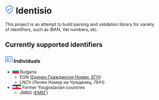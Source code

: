 # <img src="Identisio/Assets/identisio-icon.png" height="28"> Identisio

This project is an attempt to build parsing and validation library for variety of identifiers, such as IBAN, Vat numbers, etc.

## Currently supported identifiers

### <img src="Assets/individual.png" height="24"> Individuals
 - <img src="Assets/flag-bg.png" height="14"> Bulgaria
    - EGN ([Единен Граждански Номер, ЕГН](https://bg.wikipedia.org/wiki/%D0%95%D0%B4%D0%B8%D0%BD%D0%B5%D0%BD_%D0%B3%D1%80%D0%B0%D0%B6%D0%B4%D0%B0%D0%BD%D1%81%D0%BA%D0%B8_%D0%BD%D0%BE%D0%BC%D0%B5%D1%80))
    - LNCh (Личен Номер на Чужденец, ЛНЧ)
 - <img src="Assets/flag-yu.png" height="14"> Former Yougoslavian countries
    - JMBG ([ЕМБГ](https://en.wikipedia.org/wiki/Unique_Master_Citizen_Number))
